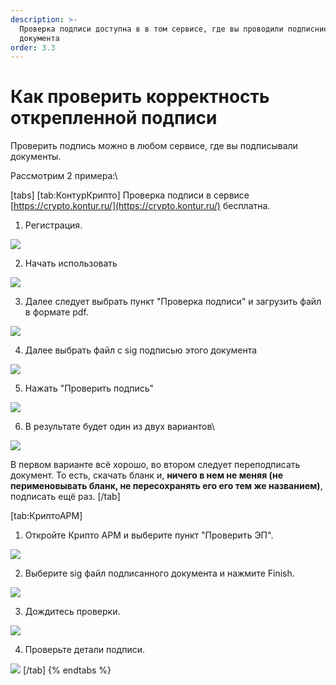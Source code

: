 ```yaml
---
description: >-
  Проверка подписи доступна в в том сервисе, где вы проводили подписние
  документа
order: 3.3
---
```


# Как проверить корректность открепленной подписи

Проверить подпись можно в любом сервисе, где вы подписывали документы.

Рассмотрим  2 примера:\


[tabs]
[tab:КонтурКрипто]
Проверка подписи в сервисе [https://crypto.kontur.ru/](https://crypto.kontur.ru/) бесплатна.

1. Регистрация.

![](<../../.gitbook/assets/image (99).png>)

2. Начать использовать

![](<../../.gitbook/assets/image (100).png>)

3. Далее следует выбрать пункт "Проверка подписи" и загрузить файл в формате pdf.



![](<../../.gitbook/assets/image (101).png>)

4. Далее выбрать файл с sig подписью этого документа

![](<../../.gitbook/assets/image (102).png>)

5. Нажать "Проверить подпись"

![](<../../.gitbook/assets/image (103).png>)

6. В результате будет один из двух вариантов\


![](<../../.gitbook/assets/image (104).png>)

В первом варианте  всё хорошо, во втором следует переподписать документ. То есть, скачать бланк и,  **ничего в нем не меняя (не перименовывать бланк, не пересохранять его его тем же названием)**, подписать ещё раз.
[/tab]

[tab:КриптоАРМ]
1. Откройте Крипто АРМ и выберите пункт "Проверить ЭП".

![](<../../.gitbook/assets/image (105).png>)

2. Выберите sig файл подписанного документа и нажмите Finish.

![](<../../.gitbook/assets/image (106).png>)

3. Дождитесь проверки.

![](<../../.gitbook/assets/image (107).png>)

4. Проверьте детали подписи.

![](<../../.gitbook/assets/image (108).png>)
[/tab]
{% endtabs %}